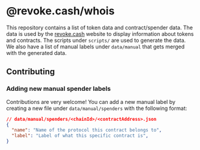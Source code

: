 # @revoke.cash/whois

This repository contains a list of token data and contract/spender data. The data is used by the [revoke.cash](https://revoke.cash) website to display information about tokens and contracts. The scripts under `scripts/` are used to generate the data. We also have a list of manual labels under `data/manual` that gets merged with the generated data.

## Contributing

### Adding new manual spender labels

Contributions are very welcome! You can add a new manual label by creating a new file under `data/manual/spenders` with the following format:

```json
// data/manual/spenders/<chainId>/<contractAddress>.json
{
  "name": "Name of the protocol this contract belongs to",
  "label": "Label of what this specific contract is",
}
```
